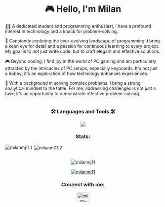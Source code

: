 <h1 align="center">🎮 Hello, I'm Milan </h1>
<p align="center">

👨‍💻 A dedicated student and programming enthusiast, I have a profound interest in technology and a knack for problem-solving. 

🚀 Constantly exploring the ever-evolving landscape of programming, I bring a keen eye for detail and a passion for continuous learning to every project. My goal is to not just write code, but to craft elegant and effective solutions.

🎮 Beyond coding, I find joy in the world of PC gaming and am particularly attracted by the intricacies of PC setups, especially keyboards. It's not just a hobby; it's an exploration of how technology enhances experiences. 

👾 With a background in solving complex problems, I bring a strong analytical mindset to the table. For me, addressing challenges is not just a task; it's an opportunity to demonstrate effective problem-solving.
</p>



#

<h3 align="center"> 🛠 Languages and Tools 🛠 </h3>

<div align="center">
    <img src="https://skillicons.dev/icons?i=cpp,c,cs,py,haskell,linux,vscode,html,css,git,mysql,eclipse" />
</div>

<h3 align="center"> Stats: </h3>
<p><img align="left" src="https://github-readme-stats.vercel.app/api/top-langs?username=milanmj11&show_icons=true&locale=en&layout=compact&theme=github_dark" alt="milanmj11.1" /></p>

<p>&nbsp;<img align="center" src="https://github-readme-stats.vercel.app/api?username=milanmj11&show_icons=true&locale=en&theme=github_dark" alt="milanmj11.2" /></p>

##

<p align="center"> <img src="https://komarev.com/ghpvc/?username=milanmj11&label=Profile%20views&color=0e75b6&style=flat" alt="milanmj11" /> </p>

<p align="center"> <a href="https://github.com/ryo-ma/github-profile-trophy"><img src="https://github-profile-trophy.vercel.app/?username=milanmj11&theme=darkhub&row=2&column=4" alt="milanmj11" /></a> </p>

<h3 align="center">Connect with me:</h3>
<p align="center">
<a href="https://linkedin.com/in/milan-mujdar-4b44032b5" target="blank"><img align="center" src="https://raw.githubusercontent.com/rahuldkjain/github-profile-readme-generator/master/src/images/icons/Social/linked-in-alt.svg" alt="milan-mujdar-4b44032b5" height="30" width="40" /></a>
</p>
